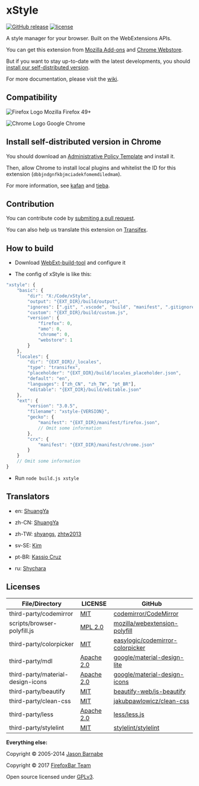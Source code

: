 # xStyle

[![GitHub release](https://img.shields.io/github/release/FirefoxBar/xStyle.svg)](https://github.com/FirefoxBar/xStyle/releases)
[![license](https://img.shields.io/github/license/FirefoxBar/xStyle.svg)](https://github.com/FirefoxBar/xStyle/blob/master/COPYING)

A style manager for your browser. Built on the WebExtensions APIs.

You can get this extension from [Mozilla Add-ons](https://addons.mozilla.org/firefox/addon/xstyle/) and [Chrome Webstore](https://chrome.google.com/webstore/detail/xstyle/hncgkmhphmncjohllpoleelnibpmccpj).

But if you want to stay up-to-date with the latest developments, you should [install our self-distributed version](https://github.com/FirefoxBar/xStyle/releases).

For more documentation, please visit the [wiki](https://github.com/FirefoxBar/xStyle/wiki).

## Compatibility

![Firefox Logo](https://cdnjs.cloudflare.com/ajax/libs/browser-logos/42.8.0/firefox/firefox_16x16.png) Mozilla Firefox 49+

![Chrome Logo](https://cdnjs.cloudflare.com/ajax/libs/browser-logos/42.8.0/chrome/chrome_16x16.png) Google Chrome

## Install self-distributed version in Chrome

You should download an [Administrative Policy Template](http://www.chromium.org/administrators/policy-templates) and install it.

Then, allow Chrome to install local plugins and whitelist the ID for this extension (`dbbjndgnfkbjmciadekfomemdiledmam`).

For more information, see [kafan](http://bbs.kafan.cn/thread-1689765-1-1.html) and [tieba](http://tieba.baidu.com/p/3091171066).

## Contribution

You can contribute code by [submiting a pull request](https://github.com/FirefoxBar/xStyle/compare).

You can also help us translate this extension on [Transifex](https://www.transifex.com/sytec/xstyle/).

## How to build

* Download [WebExt-build-tool](https://github.com/FirefoxBar/WebExt-build-tool) and configure it

* The config of xStyle is like this:

```javascript
"xstyle": {
	"basic": {
		"dir": "X:/Code/xStyle",
		"output": "{EXT_DIR}/build/output",
		"ignores": [".git", ".vscode", "build", "manifest", ".gitignore", "README.md", "LICENSE", "manifest.json", "manifest_t.json"],
		"custom": "{EXT_DIR}/build/custom.js",
		"version": {
			"firefox": 0,
			"amo": 0,
			"chrome": 0,
			"webstore": 1
		}
	},
	"locales": {
		"dir": "{EXT_DIR}/_locales",
		"type": "transifex",
		"placeholder": "{EXT_DIR}/build/locales_placeholder.json",
		"default": "en",
		"languages": ["zh_CN", "zh_TW", "pt_BR"],
		"editable": "{EXT_DIR}/build/editable.json"
	},
	"ext": {
		"version": "3.0.5",
		"filename": "xstyle-{VERSION}",
		"gecko": {
			"manifest": "{EXT_DIR}/manifest/firefox.json",
			// Omit some information
		},
		"crx": {
			"manifest": "{EXT_DIR}/manifest/chrome.json"
		}
	}
	// Omit some information
}
```

* Run `node build.js xstyle`

## Translators

* en: [ShuangYa](https://github.com/sylingd)

* zh-CN: [ShuangYa](https://github.com/sylingd)

* zh-TW: [shyangs](https://github.com/shyangs), [zhtw2013](https://github.com/zhtw2013)

* sv-SE: [Kim](https://github.com/JumpySWE "JumpySWE")

* pt-BR: [Kassio Cruz](https://www.transifex.com/user/profile/kassiocs/)

* ru: [Shychara](https://github.com/vanja-san "Shychara")

## Licenses

| File/Directory | LICENSE | GitHub |
| ----- | ----- | ----- |
| third-party/codemirror | [MIT](third-party/codemirror/LICENSE) | [codemirror/CodeMirror](https://github.com/codemirror/CodeMirror) |
| scripts/browser-polyfill.js | [MPL 2.0](http://mozilla.org/MPL/2.0/) | [mozilla/webextension-polyfill](https://github.com/mozilla/webextension-polyfill) |
| third-party/colorpicker | [MIT](https://github.com/easylogic/codemirror-colorpicker/blob/master/LICENSE) | [easylogic/codemirror-colorpicker](https://github.com/easylogic/codemirror-colorpicker) |
| third-party/mdl | [Apache 2.0](https://github.com/google/material-design-lite/blob/mdl-1.x/LICENSE) | [google/material-design-lite](https://github.com/google/material-design-lite) |
| third-party/material-design-icons | [Apache 2.0](https://github.com/google/material-design-icons/blob/master/LICENSE) | [google/material-design-icons](https://github.com/google/material-design-icons) |
| third-party/beautify | [MIT](https://github.com/beautify-web/js-beautify/blob/master/LICENSE) | [beautify-web/js-beautify](https://github.com/beautify-web/js-beautify) |
| third-party/clean-css | [MIT](https://github.com/jakubpawlowicz/clean-css/blob/master/LICENSE) | [jakubpawlowicz/clean-css](https://github.com/jakubpawlowicz/clean-css) |
| third-party/less | [Apache 2.0](https://github.com/less/less.js/blob/3.x/LICENSE) | [less/less.js](https://github.com/less/less.js) |
| third-party/stylelint | [MIT](https://github.com/stylelint/stylelint/blob/master/LICENSE) | [stylelint/stylelint](https://github.com/stylelint/stylelint) |

**Everything else:**

Copyright © 2005-2014 [Jason Barnabe](https://github.com/JasonBarnabe)

Copyright © 2017 [FirefoxBar Team](http://team.firefoxcn.net)

Open source licensed under [GPLv3](COPYING).
